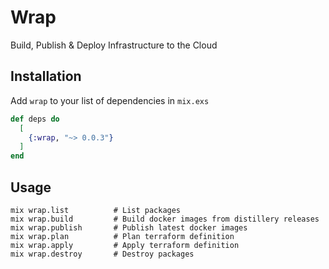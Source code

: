 # Wrap

Build, Publish & Deploy Infrastructure to the Cloud

## Installation

Add `wrap` to your list of dependencies in `mix.exs`

```elixir
def deps do
  [
    {:wrap, "~> 0.0.3"}
  ]
end
```

## Usage

```
mix wrap.list          # List packages
mix wrap.build         # Build docker images from distillery releases
mix wrap.publish       # Publish latest docker images
mix wrap.plan          # Plan terraform definition
mix wrap.apply         # Apply terraform definition
mix wrap.destroy       # Destroy packages
```
